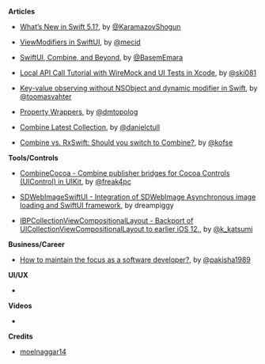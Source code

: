 **Articles**

* [What’s New in Swift 5.1?](https://www.raywenderlich.com/4187396-what-s-new-in-swift-5-1), by [@KaramazovShogun](https://twitter.com/KaramazovShogun)

* [ViewModifiers in SwiftUI](https://mecid.github.io/2019/08/07/viewmodifiers-in-swiftui/), by [@mecid](https://twitter.com/mecid)

* [SwiftUI, Combine, and Beyond](https://basememara.com/swiftui-combine-and-beyond/), by [@BasemEmara](https://twitter.com/basememara)

* [Local API Call Tutorial with WireMock and UI Tests in Xcode](https://www.raywenderlich.com/3462646-local-api-call-tutorial-with-wiremock-and-ui-tests-in-xcode?utm_campaign=rw-weekly-issue-229), by [@ski081](https://twitter.com/ski081)

* [Key-value observing without NSObject and dynamic modifier in Swift](https://augmentedcode.io/2019/08/05/key-value-observing-without-nsobject-and-dynamic-in-swift/), by [@toomasvahter](https://twitter.com/toomasvahter)

* [Property Wrappers](https://dmtopolog.com/property-wrappers/), by [@dmtopolog](https://twitter.com/dmtopolog)

* [Combine Latest Collection](https://danieltull.co.uk/blog/2019/08/04/combine-latest-collection/), by [@danielctull](https://twitter.com/danielctull)

* [Combine vs. RxSwift: Should you switch to Combine?](https://quickbirdstudios.com/blog/combine-vs-rxswift/), by [@kofse](https://twitter.com/kofse)

**Tools/Controls**

* [CombineCocoa - Combine publisher bridges for Cocoa Controls (UIControl) in UIKit](https://github.com/freak4pc/CombineCocoa), by [@‪freak4pc‬](https://twitter.com/freak4pc)

* [SDWebImageSwiftUI - Integration of SDWebImage Asynchronous image loading and SwiftUI framework](https://github.com/dreampiggy/SDWebImageSwiftUI), by dreampiggy

* [IBPCollectionViewCompositionalLayout - Backport of UICollectionViewCompositionalLayout to earlier iOS 12.](https://github.com/kishikawakatsumi/IBPCollectionViewCompositionalLayout), by [@k_katsumi](https://twitter.com/k_katsumi)

**Business/Career**

* [How to maintain the focus as a software developer?](https://medium.com/flawless-app-stories/how-to-maintain-the-focus-as-a-software-developer-d43aeb25693c), by [@pakisha1989](https://twitter.com/pakisha1989)

**UI/UX**

* 

**Videos**

*

**Credits**

* [moelnaggar14](https://github.com/MoElnaggar14)
